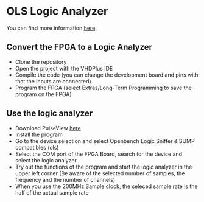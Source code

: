 # OLS Logic Analyzer
You can find more information [here](https://sigrok.org/wiki/Openbench_Logic_Sniffer)

## Convert the FPGA to a Logic Analyzer
- Clone the repository
- Open the project with the VHDPlus IDE
- Compile the code (you can change the development board and pins with that the inputs are connected)
- Program the FPGA (select Extras/Long-Term Programming to save the program on the FPGA)

## Use the logic analyzer
- Download PulseView [here](https://sigrok.org/wiki/Downloads)
- Install the program
- Go to the device selection and select Openbench Logic Sniffer & SUMP compatibles (ols)
- Select the COM port of the FPGA Board, search for the device and select the logic analyzer
- Try out the functions of the program and start the logic analyzer in the upper left corner
(Be aware of the selected number of samples, the frequency and the number of channels)
- When you use the 200MHz Sample clock, the seleced sample rate is the half of the actual sample rate
